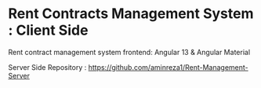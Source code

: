 # Rent Contracts Management System : Client Side
Rent contract management system frontend: Angular 13 &amp; Angular Material

Server Side Repository : https://github.com/aminreza1/Rent-Management-Server
